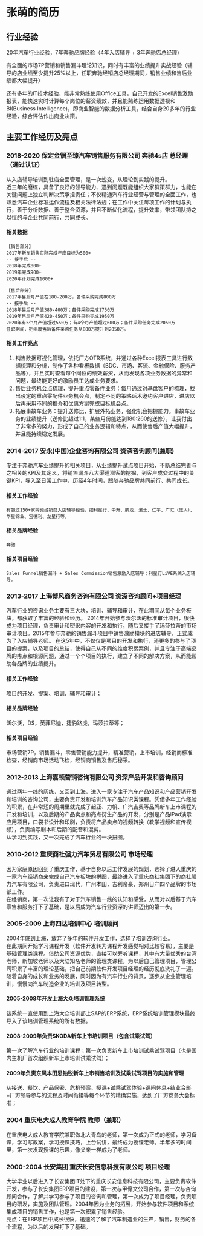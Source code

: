 # 张萌的简历



## 行业经验
20年汽车行业经验，7年奔驰品牌经验（4年入店辅导 + 3年奔驰店总经理） 

有全面的市场7P营销和销售漏斗理论知识，同时有丰富的业绩提升实战经验（辅导的店业绩至少提升25%以上，任职奔驰经销店总经理期间，销售业绩和售后业绩都大幅提升）

还有多年的IT技术经验，能非常熟练使用Office工具，自己开发的Excel销售激励报表，能快速实时计算每个岗位的薪资绩效，并且能熟练运用数据透视和BI(Business Intelligence)，即商业智能的数据分析工具，结合自身20多年的行业经验，综合评估作出商业决策。



## 主要工作经历及亮点


### 2018-2020 保定金锎至臻汽车销售服务有限公司 奔驰4s店 总经理（通过认证）
从入店辅导培训到驻店全面管理，是一次蜕变，从理论到实践的提升。 <br>
近三年的磨练，具备了良好的领导能力、遇到问题既能组织大家群策群力，也能在关键问题上独立判断决策承担责任；不仅精通汽车行业经营与管理的全面工作，也熟悉汽车企业标准运作流程及相关法律法规；在工作中关注每项工作的计划与执行，善于分析数据、善于整合资源，并且不断优化流程，提升效率，带领团队持之以恒的与企业共同前行，共同成长。

#### 相关数据
    【销售部分】
    2017年新车销售实际完成年度目标为500+
    -- 接手后 --
    2018年完成800+
    2019年完成900+
    2020年计划完成1000+

    【售后部分】
    2017年售后月产值在180-200万，备件采购完成800万
    -- 接手后 --
    2018年售后月产值380-400万；备件采购完成1750万
    2019年售后月产值420-450万；备件采购完成1950万
    2020年有5个月产值超过550万；有4个月产值超过600万；备件采购任务完成2050万
    任职期间，把年度售后备件采购任务从800万提升到2050万。

#### 相关工作亮点
1. 销售数据可视化管理，依托厂方OTR系统，并通过各种Excel报表工具进行数据梳理和分析，制作了各种看板数据（BDC、市场、客流、金融保险、服务产品等），并且实时查看每个岗位的绩效薪资，从而发现各项业务数据的异常和问题，最终能更好的激励员工达成业务要求。
2. 售后业务机会点梳理，提升重点零备件业务：每月通过对基盘客户的梳理，找出设定的重点零配件业务机会点，制定不同的策略话术邀约客户进店，进店以后再采用不同的推介和优惠方案完成目标机会点。
3. 拓展事故车业务：提升送修比，扩展外拓业务，强化机会把握能力。事故车业务的业绩提升（送修比超过1:1，某些月份能达到180:260的送修），让我付出了非常多的努力，形成了自己的业务逻辑和特点，从而使售后产值大幅提升，并且能持续稳定发展。


### 2014-2017 安永(中国)企业咨询有限公司 资深咨询顾问(兼职)
专注于奔驰汽车业绩提升的相关项目，从业绩提升试点项目开始，不断总结完善与之相关的KPI及其定义，将销售漏斗八大渠道潜客的挖掘，到客户成交过程中的关键KPI，导入至日常工作中，历经4年时间，跟随奔驰品牌共同前行、共同成长。
#### 相关工作经验
    有超过150+家奔驰经销商入店辅导经验，如利星行、中升、鹏龙、波士、仁孚、广汇（庞大）、华星锦业、宝德利、龙星行等。
#### 相关品牌经验
    奔驰
#### 相关项目经验
    Sales Funnel销售漏斗 + Sales Commission销售激励入店辅导；利星行LiVE系统入店辅导。


### 2013-2017 上海博风商务咨询有限公司 资深咨询顾问+项目经理
汽车行业的咨询业务主要有三大块，培训、辅导和审计，在此期间从每个业务板块，都获取了丰富的经验和经历。
2014年开始参与沃尔沃的标准审计项目，很快成为项目经理，负责审计和密采内容的开发和执行，随后又接手了玛莎拉蒂的市场审计项目。2015年参与奔驰的销售漏斗项目中销售激励模块的进店辅导，正式成为了入店辅导老师。
在这5年中，不仅仅是项目的开发和执行，还更多的参与了项目的提案，以及项目的总结，使得自己从不同的维度积累案例，并且专注于高端品牌的疼点和根源问题，通过一个个项目的执行，建立了不同的解决方案，从而能帮助各品牌的业绩提升。

#### 相关工作经验
项目的开发、提案、培训、辅导和审计；
#### 相关品牌经验
沃尔沃，DS，英菲尼迪，捷豹路虎，玛莎拉蒂等；
#### 相关项目经验
市场营销7P，销售漏斗，零售营销能力提升，精准营销，上市培训，经销商标准检查，经销商市场活动飞检，经销商销售及售后秘采。


### 2012-2013 上海嘉顿营销咨询有限公司 资深产品开发和咨询顾问 
通过两年一线的历练，又回到上海，进入一家专注于汽车产品知识和产品营销开发和培训的咨询公司，主要负责开发和培训汽车产品知识类课程。凭借多年工作经验的积累，在非常短的周期里就完成了起亚、力帆、广汽吉奥等品牌新车上市课程的开发和培训，以及后期的产品卖点和亮点衍生产品的开发，分别是产品iPad演示应用项目，口袋书设计和印刷，负责将产品卖点的视频转换（教学视频和宣传视频），负责编写剧本和后期的配音和混剪。<br>
从学习到实践，又一次完成了汽车行业的一块拼图。


### 2010-2012 重庆商社强力汽车贸易有限公司 市场经理
因为家庭原因回到了重庆工作，基于自身以后工作发展的规划，选择了进入重庆的一家汽车经销商来完成自己汽车板块的拼图，最终进入了重庆商社集团下的商社强力汽车有限公司，负责进口现代，广州本田，吉利帝豪，郑州日产四个品牌的市场部工作。<br>
在经销商，第一次让我有了对于汽车销售一线的认知和感受，从而对以后基于汽车零售和服务打下了基础，是以后成为汽车行业资深的讲师迈出的第一步。

### 2005-2009  上海四达培训中心  培训顾问
2004年底到上海，放弃了多年的软件开发工作，选择了培训咨询行业。<br>
在此期间开始学习课程开发（软件开发转为课程开发感觉相对比较容易），主要是基础管理类课程。借助公司资源优势，直接可以旁听课程，其中有大量优秀的台湾老师，新加坡老师以及大陆知名老师的管理类课程，为以后自己管理项目，管理公司积累了丰富的理论基础，把自己前期软件开发项目经理的经历彻底洗礼了一遍。随着自身的成长和业务的发展，同时因为有汽车行业的背景，逐步从企业管理培训，慢慢向汽车制造企业的培训及项目转型。

#### 2005-2008年开发上海大众培训管理系统
该系统一直使用到上海大众培训部上SAP的ERP系统，ERP系统培训管理模块最终导入了该培训管理系统的所有数据。
#### 2008-2009年负责SKODA新车上市培训项目（包含试乘试驾）
第一次了解汽车行业的培训课程；第一次负责新车上市培训试乘试驾项目（也是国内主机厂首次组织新车上市培训试乘试驾）；
#### 2009年负责东风本田思铂锐新车上市销售培训及试乘试驾项目的实施和管理
从接送、餐饮、产品保密、危机预案、授课+试乘试驾体验+课间休息+结业合影+厂方领导参与的流程及时间衔接等每个环节的精确实施，达到了厂方商务大会标准；


### 2004 重庆电大成人教育学院 教师（兼职）
在重庆电大成人教育学院兼职做北大青鸟的老师，第一次成为正式的老师，学习备课，学习写教案，学习授课技巧，上台试讲，最终成为授课老师。半年多的时间里，第一次发现授课的乐趣，像父亲一样成为了老师。


### 2000-2004 长安集团 重庆长安信息科技有限公司 项目经理
大学毕业以后进入了长安集团IT处下的重庆长安信息科技有限公司，主要负责软件开发，参与了长安集团ERP项目的建设，第一次与甲骨文公司合作，第一次与咨询顾问合作，了解并学习参与了项目的咨询和管理，第一次成为了项目经理，负责项目的研发，实施及团队管理。2004年因为业务的拓展，开始参与软件项目和系统集成项目的销售工作，也是第一次积累了销售经验。<br>
亮点：在ERP项目中成长很快，迅速的了解了汽车制造业的生产，销售，财务的各个流程，为以后的发展打下了基础。